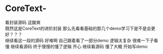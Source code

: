 # CoreText-
看封装源码 这酸爽    
既然这是CoreText的进阶封装 那么先看看基础的那几个demo学习下是不是会更好？？？    
继续看这一段的源码 好难啊
自己跟着看了一部分demo 逻辑太复杂 很难一下子看懂
继续看源码  终于慢慢的懂了逻辑 开心
继续看源码 懂了大概 开始写demo

